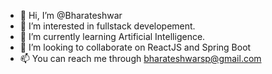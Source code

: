 - 👋 Hi, I’m @Bharateshwar
- 👀 I’m interested in fullstack developement.
- 🌱 I’m currently learning Artificial Intelligence.
- 💞️ I’m looking to collaborate on ReactJS and Spring Boot
- 📫 You can reach me through bharateshwarsp@gmail.com

<!---
Bharateshwar/Bharateshwar is a ✨ special ✨ repository because its `README.md` (this file) appears on your GitHub profile.
You can click the Preview link to take a look at your changes.
--->
